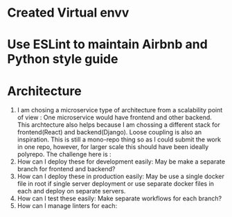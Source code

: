 # Created Virtual envv

# Use ESLint to maintain Airbnb and Python style guide

# Architecture

1. I am chosing a microservice type of architecture from a scalability point of view : One microservice would have frontend and other backend. This archtecture also helps because I am chossing a different stack for frontend(React) and backend(Django). Loose coupling is also an inspiration. This is still a mono-repo thing so as I could submit the work in one repo, however, for larger scale this should have been ideally polyrepo. The challenge here is :
1. How can I deploy these for development easily: May be make a separate branch for frontend and backend?
1. How can I deploy these in production easily: May be use a single docker file in root if single server deployment or use separate docker files in each and deploy on separate servers.
1. How can I test these easily: Make separate workflows for each branch?
1. How can I manage linters for each:
